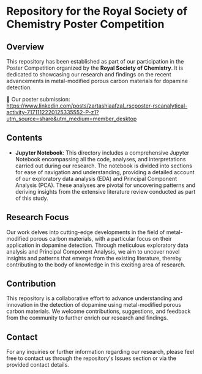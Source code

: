 # Repository for the Royal Society of Chemistry Poster Competition

## Overview
This repository has been established as part of our participation in the Poster Competition organized by the **Royal Society of Chemistry**. It is dedicated to showcasing our research and findings on the recent advancements in metal-modified porous carbon materials for dopamine detection.

🔗 Our poster submission: https://www.linkedin.com/posts/zartashiaafzal_rscposter-rscanalytical-activity-7171112220125335552-P-z1?utm_source=share&utm_medium=member_desktop


## Contents
- **Jupyter Notebook**: This directory includes a comprehensive Jupyter Notebook encompassing all the code, analyses, and interpretations carried out during our research. The notebook is divided into sections for ease of navigation and understanding, providing a detailed account of our exploratory data analysis (EDA) and Principal Component Analysis (PCA). These analyses are pivotal for uncovering patterns and deriving insights from the extensive literature review conducted as part of this study.

## Research Focus
Our work delves into cutting-edge developments in the field of metal-modified porous carbon materials, with a particular focus on their application in dopamine detection. Through meticulous exploratory data analysis and Principal Component Analysis, we aim to uncover novel insights and patterns that emerge from the existing literature, thereby contributing to the body of knowledge in this exciting area of research.

## Contribution
This repository is a collaborative effort to advance understanding and innovation in the detection of dopamine using metal-modified porous carbon materials. We welcome contributions, suggestions, and feedback from the community to further enrich our research and findings.

## Contact
For any inquiries or further information regarding our research, please feel free to contact us through the repository's Issues section or via the provided contact details.
